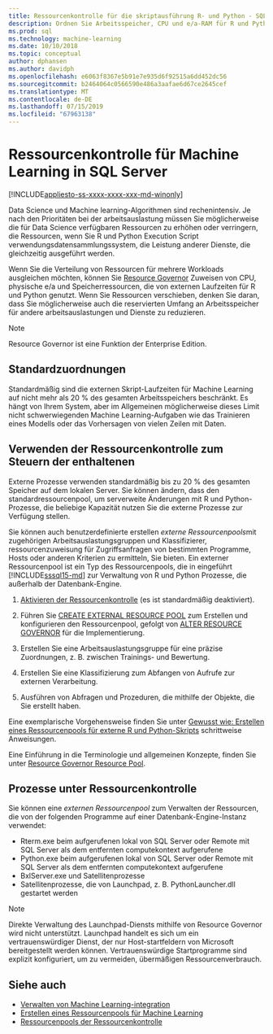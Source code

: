 ```yaml
---
title: Ressourcenkontrolle für die skriptausführung R- und Python - SQL Server-Machine Learning
description: Ordnen Sie Arbeitsspeicher, CPU und e/a-RAM für R und Python-Workloads in SQL Server-Datenbank-Engine-Instanz an.
ms.prod: sql
ms.technology: machine-learning
ms.date: 10/10/2018
ms.topic: conceptual
author: dphansen
ms.author: davidph
ms.openlocfilehash: e6063f8367e5b91e7e935d6f92515a6dd452dc56
ms.sourcegitcommit: b2464064c0566590e486a3aafae6d67ce2645cef
ms.translationtype: MT
ms.contentlocale: de-DE
ms.lasthandoff: 07/15/2019
ms.locfileid: "67963138"
---
```

# <a name="resource-governance-for-machine-learning-in-sql-server"></a>Ressourcenkontrolle für Machine Learning in SQL Server
[!INCLUDE[appliesto-ss-xxxx-xxxx-xxx-md-winonly](../../includes/appliesto-ss-xxxx-xxxx-xxx-md-winonly.md)]

Data Science und Machine learning-Algorithmen sind rechenintensiv. Je nach den Prioritäten bei der arbeitsauslastung müssen Sie möglicherweise die für Data Science verfügbaren Ressourcen zu erhöhen oder verringern, die Ressourcen, wenn Sie R und Python Execution Script verwendungsdatensammlungssystem, die Leistung anderer Dienste, die gleichzeitig ausgeführt werden. 

Wenn Sie die Verteilung von Ressourcen für mehrere Workloads ausgleichen möchten, können Sie [Resource Governor](../../relational-databases/resource-governor/resource-governor.md) Zuweisen von CPU, physische e/a und Speicherressourcen, die von externen Laufzeiten für R und Python genutzt. Wenn Sie Ressourcen verschieben, denken Sie daran, dass Sie möglicherweise auch die reservierten Umfang an Arbeitsspeicher für andere arbeitsauslastungen und Dienste zu reduzieren. 

> [!NOTE] 
> Resource Governor ist eine Funktion der Enterprise Edition.

## <a name="default-allocations"></a>Standardzuordnungen

Standardmäßig sind die externen Skript-Laufzeiten für Machine Learning auf nicht mehr als 20 % des gesamten Arbeitsspeichers beschränkt. Es hängt von Ihrem System, aber im Allgemeinen möglicherweise dieses Limit nicht schwerwiegenden Machine Learning-Aufgaben wie das Trainieren eines Modells oder das Vorhersagen von vielen Zeilen mit Daten. 

## <a name="use-resource-governor-to-control-resourcing"></a>Verwenden der Ressourcenkontrolle zum Steuern der enthaltenen
 
Externe Prozesse verwenden standardmäßig bis zu 20 % des gesamten Speicher auf dem lokalen Server. Sie können ändern, dass den standardressourcenpool, um serverweite Änderungen mit R und Python-Prozesse, die beliebige Kapazität nutzen Sie die externe Prozesse zur Verfügung stellen.

Sie können auch benutzerdefinierte erstellen *externe Ressourcenpools*mit zugehörigen Arbeitsauslastungsgruppen und Klassifizierer, ressourcenzuweisung für Zugriffsanfragen von bestimmten Programme, Hosts oder anderen Kriterien zu ermitteln, Sie bieten. Ein externer Ressourcenpool ist ein Typ des Ressourcenpools, die in eingeführt [!INCLUDE[sssql15-md](../../includes/sssql15-md.md)] zur Verwaltung von R und Python Prozesse, die außerhalb der Datenbank-Engine.

1. [Aktivieren der Ressourcenkontrolle](https://docs.microsoft.com/sql/relational-databases/resource-governor/enable-resource-governor) (es ist standardmäßig deaktiviert).

2. Führen Sie [CREATE EXTERNAL RESOURCE POOL](https://docs.microsoft.com/sql/t-sql/statements/create-external-resource-pool-transact-sql) zum Erstellen und konfigurieren den Ressourcenpool, gefolgt von [ALTER RESOURCE GOVERNOR](https://docs.microsoft.com/sql/t-sql/statements/alter-resource-governor-transact-sql) für die Implementierung.

3. Erstellen Sie eine Arbeitsauslastungsgruppe für eine präzise Zuordnungen, z. B. zwischen Trainings- und Bewertung.

4. Erstellen Sie eine Klassifizierung zum Abfangen von Aufrufe zur externen Verarbeitung.

5. Ausführen von Abfragen und Prozeduren, die mithilfe der Objekte, die Sie erstellt haben.

Eine exemplarische Vorgehensweise finden Sie unter [Gewusst wie: Erstellen eines Ressourcenpools für externe R und Python-Skripts](../../advanced-analytics/r/how-to-create-a-resource-pool-for-r.md) schrittweise Anweisungen.

Eine Einführung in die Terminologie und allgemeinen Konzepte, finden Sie unter [Resource Governor Resource Pool](../../relational-databases/resource-governor/resource-governor-resource-pool.md).

## <a name="processes-under-resource-governance"></a>Prozesse unter Ressourcenkontrolle
  
 Sie können eine *externen Ressourcenpool* zum Verwalten der Ressourcen, die von der folgenden Programme auf einer Datenbank-Engine-Instanz verwendet:

+ Rterm.exe beim aufgerufenen lokal von SQL Server oder Remote mit SQL Server als dem entfernten computekontext aufgerufene
+ Python.exe beim aufgerufenen lokal von SQL Server oder Remote mit SQL Server als dem entfernten computekontext aufgerufene
+ BxlServer.exe und Satellitenprozesse
+ Satellitenprozesse, die von Launchpad, z. B. PythonLauncher.dll gestartet werden
  
> [!NOTE]
> Direkte Verwaltung des Launchpad-Diensts mithilfe von Resource Governor wird nicht unterstützt. Launchpad handelt es sich um ein vertrauenswürdiger Dienst, der nur Host-startfeldern von Microsoft bereitgestellt werden können. Vertrauenswürdige Startprogramme sind explizit konfiguriert, um zu vermeiden, übermäßigen Ressourcenverbrauch.
  
## <a name="see-also"></a>Siehe auch

+ [Verwalten von Machine Learning-integration](../r/managing-and-monitoring-r-solutions.md)
+ [Erstellen eines Ressourcenpools für Machine Learning](../r/how-to-create-a-resource-pool-for-r.md)
+ [Ressourcenpools der Ressourcenkontrolle](../../relational-databases/resource-governor/resource-governor-resource-pool.md)
